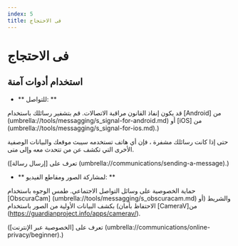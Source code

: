 ```yaml
---
index: 5
title: فى الاحتجاج
---
```

# فى الاحتجاج

## استخدام أدوات آمنة

*   ** للتواصل: **

قد يكون إنفاذ القانون مراقبة الاتصالات. قم بتشفير رسائلك باستخدام [Android] من (umbrella://tools/messagging/s_signal-for-android.md) أو  [iOS] من (umbrella://tools/messagging/s_signal-for-ios.md).) 

حتى إذا كانت رسائلك مشفرة ، فإن أي هاتف تستخدمه سيبث موقعك والبيانات الوصفية الأخرى التي تكشف عن من تتحدث معه وإلى متى.

(تعرف على [إرسال رسالة] (umbrella://communications/sending-a-message).) 

*   ** لمشاركة الصور ومقاطع الفيديو: **

حماية الخصوصية على وسائل التواصل الاجتماعي. طمس الوجوه باستخدام [ObscuraCam] (umbrella://tools/messagging/s_obscuracam.md) والشريط (أو الاحتفاظ بأمان) بكشف البيانات الأولية من الصور باستخدام [CameraV]من (https://guardianproject.info/apps/camerav/).

(تعرف على [الخصوصية عبر الإنترنت] (umbrella://communications/online-privacy/beginner).)